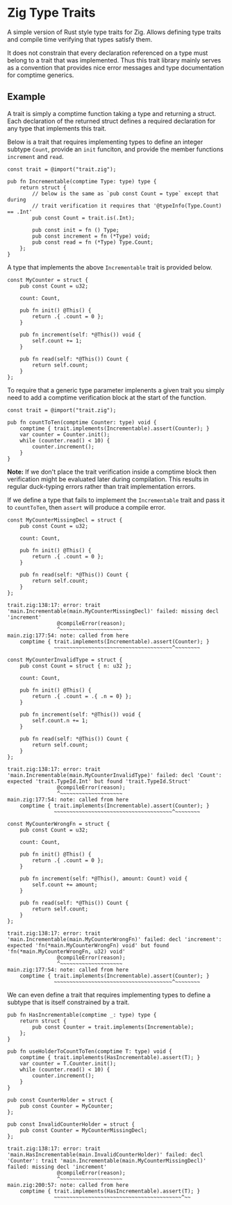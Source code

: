 # Zig Type Traits

A simple version of Rust style type traits for Zig. Allows defining type traits
and compile time verifying that types satisfy them.

It does not constrain that every declaration referenced on a type
must belong to a trait that was implemented. Thus
this trait library mainly serves as a convention that provides nice error
messages and type documentation for comptime generics.

## Example

A trait is simply a comptime function taking a type and returning a struct.
Each declaration of the returned struct defines a required declaration for any
type that implements this trait. 

Below is a trait that requires implementing types to define an integer subtype
`Count`, provide an `init` funciton, and provide the member functions
`increment` and `read`.

```Zig
const trait = @import("trait.zig");

pub fn Incrementable(comptime Type: type) type {
    return struct {
        // below is the same as `pub const Count = type` except that during
        // trait verification it requires that '@typeInfo(Type.Count) == .Int'
        pub const Count = trait.is(.Int);

        pub const init = fn () Type;
        pub const increment = fn (*Type) void;
        pub const read = fn (*Type) Type.Count;
    };
}
```

A type that implements the above `Incrementable` trait is provided below.

```Zig
const MyCounter = struct {
    pub const Count = u32;

    count: Count,

    pub fn init() @This() {
        return .{ .count = 0 };
    }

    pub fn increment(self: *@This()) void {
        self.count += 1;
    }
    
    pub fn read(self: *@This()) Count {
        return self.count;
    }
};
```

To require that a generic type parameter implenents a given trait you simply
need to add a comptime verification block at the start of the function.

```Zig
const trait = @import("trait.zig");

pub fn countToTen(comptime Counter: type) void {
    comptime { trait.implements(Incrementable).assert(Counter); }
    var counter = Counter.init();
    while (counter.read() < 10) {
        counter.increment();
    }
}
```

**Note:** If we don't place the trait verification inside a comptime block then
verification might be evaluated later during compilation. This results in
regular duck-typing errors rather than trait implementation errors.

If we define a type that fails to implement the `Incrementable` trait and pass
it to `countToTen`, then `assert` will produce a compile error.

```Zig
const MyCounterMissingDecl = struct {
    pub const Count = u32;

    count: Count,

    pub fn init() @This() {
        return .{ .count = 0 };
    }
 
    pub fn read(self: *@This()) Count {
        return self.count;
    }
};
```

```Shell
trait.zig:138:17: error: trait 'main.Incrementable(main.MyCounterMissingDecl)' failed: missing decl 'increment'
                @compileError(reason);
                ^~~~~~~~~~~~~~~~~~~~~
main.zig:177:54: note: called from here
    comptime { trait.implements(Incrementable).assert(Counter); }
               ~~~~~~~~~~~~~~~~~~~~~~~~~~~~~~~~~~~~~~^~~~~~~~~
```

```Zig
const MyCounterInvalidType = struct {
    pub const Count = struct { n: u32 };

    count: Count,

    pub fn init() @This() {
        return .{ .count = .{ .n = 0} };
    }

    pub fn increment(self: *@This()) void {
        self.count.n += 1;
    }
    
    pub fn read(self: *@This()) Count {
        return self.count;
    }
};
```

```Shell
trait.zig:138:17: error: trait 'main.Incrementable(main.MyCounterInvalidType)' failed: decl 'Count': expected 'trait.TypeId.Int' but found 'trait.TypeId.Struct'
                @compileError(reason);
                ^~~~~~~~~~~~~~~~~~~~~
main.zig:177:54: note: called from here
    comptime { trait.implements(Incrementable).assert(Counter); }
               ~~~~~~~~~~~~~~~~~~~~~~~~~~~~~~~~~~~~~~^~~~~~~~~
```

```Zig
const MyCounterWrongFn = struct {
    pub const Count = u32;

    count: Count,

    pub fn init() @This() {
        return .{ .count = 0 };
    }

    pub fn increment(self: *@This(), amount: Count) void {
        self.count += amount;
    }
    
    pub fn read(self: *@This()) Count {
        return self.count;
    }
};
```

```Shell
trait.zig:138:17: error: trait 'main.Incrementable(main.MyCounterWrongFn)' failed: decl 'increment': expected 'fn(*main.MyCounterWrongFn) void' but found 'fn(*main.MyCounterWrongFn, u32) void'
                @compileError(reason);
                ^~~~~~~~~~~~~~~~~~~~~
main.zig:177:54: note: called from here
    comptime { trait.implements(Incrementable).assert(Counter); }
               ~~~~~~~~~~~~~~~~~~~~~~~~~~~~~~~~~~~~~~^~~~~~~~~
```

We can even define a trait that requires implementing types to define a subtype
that is itself constrained by a trait.

```Zig
pub fn HasIncrementable(comptime _: type) type {
    return struct {
        pub const Counter = trait.implements(Incrementable);
    };
}

```

```Zig
pub fn useHolderToCountToTen(comptime T: type) void {
    comptime { trait.implements(HasIncrementable).assert(T); }
    var counter = T.Counter.init();
    while (counter.read() < 10) {
        counter.increment();
    }
}
```

```Zig
pub const CounterHolder = struct {
    pub const Counter = MyCounter;
};

pub const InvalidCounterHolder = struct {
    pub const Counter = MyCounterMissingDecl;
};
```

```Shell
trait.zig:138:17: error: trait 'main.HasIncrementable(main.InvalidCounterHolder)' failed: decl 'Counter': trait 'main.Incrementable(main.MyCounterMissingDecl)' failed: missing decl 'increment'
                @compileError(reason);
                ^~~~~~~~~~~~~~~~~~~~~
main.zig:200:57: note: called from here
    comptime { trait.implements(HasIncrementable).assert(T); }
               ~~~~~~~~~~~~~~~~~~~~~~~~~~~~~~~~~~~~~~~~~^~~
```
